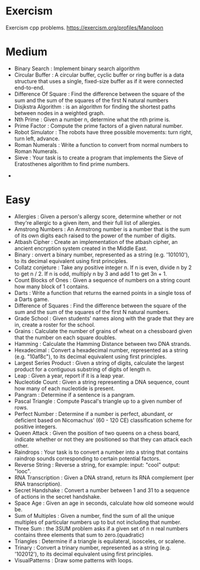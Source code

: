 # Exercism
Exercism cpp problems.
https://exercism.org/profiles/Manoloon
# Medium
* Binary Search : Implement binary search algorithm
* Circular Buffer : A circular buffer, cyclic buffer or ring buffer is a data structure that uses a single, fixed-size buffer as if it were connected end-to-end.
* Difference Of Square : Find the difference between the square of the sum and the sum of the squares of the first N natural numbers
* Disjkstra Algorithm : is an algorithm for finding the shortest paths between nodes in a weighted graph.
* Nth Prime : Given a number n, determine what the nth prime is.
* Prime Factor : Compute the prime factors of a given natural number.
* Robot Simulator : The robots have three possible movements: turn right, turn left, advance.
* Roman Numerals : Write a function to convert from normal numbers to Roman Numerals.
* Sieve : Your task is to create a program that implements the Sieve of Eratosthenes algorithm to find prime numbers.
- 
# Easy
* Allergies : Given a person's allergy score, determine whether or not they're allergic to a given item, and their full list of allergies.
* Amstrong Numbers : An Armstrong number is a number that is the sum of its own digits each raised to the power of the number of digits.
* Atbash Cipher : Create an implementation of the atbash cipher, an ancient encryption system created in the Middle East.
* Binary : onvert a binary number, represented as a string (e.g. '101010'), to its decimal equivalent using first principles.
* Collatz conjeture : Take any positive integer n. If n is even, divide n by 2 to get n / 2. If n is odd, multiply n by 3 and add 1 to get 3n + 1.
* Count Blocks of Ones : Given a sequence of numbers on a string count how many block of 1 contains.
* Darts : Write a function that returns the earned points in a single toss of a Darts game.
* Difference of Squares : Find the difference between the square of the sum and the sum of the squares of the first N natural numbers.
* Grade School : Given students' names along with the grade that they are in, create a roster for the school.
* Grains : Calculate the number of grains of wheat on a chessboard given that the number on each square doubles.
* Hamming : Calculate the Hamming Distance between two DNA strands.
* Hexadecimal : Convert a hexadecimal number, represented as a string (e.g. "10af8c"), to its decimal equivalent using first principles.
* Largest Series Product : Given a string of digits, calculate the largest product for a contiguous substring of digits of length n.
* Leap : Given a year, report if it is a leap year.
* Nucleotide Count : Given a string representing a DNA sequence, count how many of each nucleotide is present.
* Pangram : Determine if a sentence is a pangram.
* Pascal Triangle : Compute Pascal's triangle up to a given number of rows.
* Perfect Number : Determine if a number is perfect, abundant, or deficient based on Nicomachus' (60 - 120 CE) classification scheme for positive integers.
* Queen Attack : Given the position of two queens on a chess board, indicate whether or not they are positioned so that they can attack each other.
* Raindrops : Your task is to convert a number into a string that contains raindrop sounds corresponding to certain potential factors.
* Reverse String : Reverse a string, for example: input: "cool" output: "looc".
* RNA Transcription : Given a DNA strand, return its RNA complement (per RNA transcription).
* Secret Handshake : Convert a number between 1 and 31 to a sequence of actions in the secret handshake.
* Space Age : Given an age in seconds, calculate how old someone would be.
* Sum of Multiples : Given a number, find the sum of all the unique multiples of particular numbers up to but not including that number.
* Three Sum : the 3SUM problem asks if a given set of n n real numbers contains three elements that sum to zero.(quadratic)
* Triangles : Determine if a triangle is equilateral, isosceles, or scalene.
* Trinary : Convert a trinary number, represented as a string (e.g. '102012'), to its decimal equivalent using first principles.
* VisualPatterns : Draw some patterns with loops.
